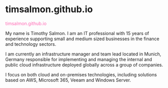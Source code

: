 # timsalmon.github.io
<p><span style="color: #ff69b4;">timsalmon.github.io</span></p>

My name is Timothy Salmon. I am an IT professional with 15 years of experience supporting small and medium sized businesses in the finance and technology sectors.

I am currently an infrastructure manager and team lead located in Munich, Germany responsible for implementing and managing the internal and public cloud infrastructure deployed globally across a group of companies.

I focus on both cloud and on-premises technologies, including solutions based on AWS, Microsoft 365, Veeam and Windows Server.

